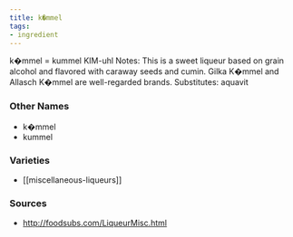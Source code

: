 ```yaml
---
title: k�mmel
tags:
- ingredient
---
```

k�mmel = kummel KIM-uhl Notes: This is a sweet liqueur based on grain alcohol and flavored with caraway seeds and cumin. Gilka K�mmel and Allasch K�mmel are well-regarded brands. Substitutes: aquavit

### Other Names

* k�mmel
* kummel

### Varieties

* [[miscellaneous-liqueurs]]

### Sources
* http://foodsubs.com/LiqueurMisc.html
